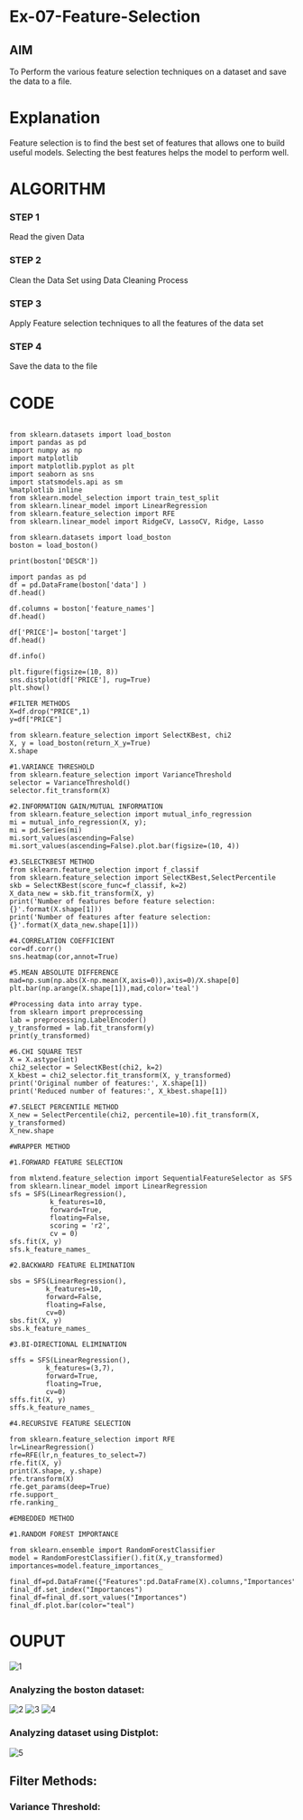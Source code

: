 # Ex-07-Feature-Selection
## AIM
To Perform the various feature selection techniques on a dataset and save the data to a file. 

# Explanation
Feature selection is to find the best set of features that allows one to build useful models.
Selecting the best features helps the model to perform well. 

# ALGORITHM
### STEP 1
Read the given Data
### STEP 2
Clean the Data Set using Data Cleaning Process
### STEP 3
Apply Feature selection techniques to all the features of the data set
### STEP 4
Save the data to the file

# CODE
```

from sklearn.datasets import load_boston
import pandas as pd
import numpy as np
import matplotlib
import matplotlib.pyplot as plt
import seaborn as sns
import statsmodels.api as sm
%matplotlib inline
from sklearn.model_selection import train_test_split
from sklearn.linear_model import LinearRegression
from sklearn.feature_selection import RFE
from sklearn.linear_model import RidgeCV, LassoCV, Ridge, Lasso

from sklearn.datasets import load_boston
boston = load_boston()

print(boston['DESCR'])

import pandas as pd
df = pd.DataFrame(boston['data'] )
df.head()

df.columns = boston['feature_names']
df.head()

df['PRICE']= boston['target']
df.head()

df.info()

plt.figure(figsize=(10, 8))
sns.distplot(df['PRICE'], rug=True)
plt.show()

#FILTER METHODS
X=df.drop("PRICE",1)
y=df["PRICE"]

from sklearn.feature_selection import SelectKBest, chi2
X, y = load_boston(return_X_y=True)
X.shape

#1.VARIANCE THRESHOLD
from sklearn.feature_selection import VarianceThreshold
selector = VarianceThreshold()
selector.fit_transform(X)

#2.INFORMATION GAIN/MUTUAL INFORMATION
from sklearn.feature_selection import mutual_info_regression
mi = mutual_info_regression(X, y);
mi = pd.Series(mi)
mi.sort_values(ascending=False)
mi.sort_values(ascending=False).plot.bar(figsize=(10, 4))

#3.SELECTKBEST METHOD
from sklearn.feature_selection import f_classif
from sklearn.feature_selection import SelectKBest,SelectPercentile
skb = SelectKBest(score_func=f_classif, k=2) 
X_data_new = skb.fit_transform(X, y)
print('Number of features before feature selection: {}'.format(X.shape[1]))
print('Number of features after feature selection: {}'.format(X_data_new.shape[1]))

#4.CORRELATION COEFFICIENT
cor=df.corr()
sns.heatmap(cor,annot=True)

#5.MEAN ABSOLUTE DIFFERENCE
mad=np.sum(np.abs(X-np.mean(X,axis=0)),axis=0)/X.shape[0]
plt.bar(np.arange(X.shape[1]),mad,color='teal')

#Processing data into array type.
from sklearn import preprocessing
lab = preprocessing.LabelEncoder()
y_transformed = lab.fit_transform(y)
print(y_transformed)

#6.CHI SQUARE TEST
X = X.astype(int)
chi2_selector = SelectKBest(chi2, k=2)
X_kbest = chi2_selector.fit_transform(X, y_transformed)
print('Original number of features:', X.shape[1])
print('Reduced number of features:', X_kbest.shape[1])

#7.SELECT PERCENTILE METHOD
X_new = SelectPercentile(chi2, percentile=10).fit_transform(X, y_transformed)
X_new.shape

#WRAPPER METHOD

#1.FORWARD FEATURE SELECTION

from mlxtend.feature_selection import SequentialFeatureSelector as SFS
from sklearn.linear_model import LinearRegression
sfs = SFS(LinearRegression(),
          k_features=10,
          forward=True,
          floating=False,
          scoring = 'r2',
          cv = 0)
sfs.fit(X, y)
sfs.k_feature_names_

#2.BACKWARD FEATURE ELIMINATION

sbs = SFS(LinearRegression(),
         k_features=10,
         forward=False,
         floating=False,
         cv=0)
sbs.fit(X, y)
sbs.k_feature_names_

#3.BI-DIRECTIONAL ELIMINATION

sffs = SFS(LinearRegression(),
         k_features=(3,7),
         forward=True,
         floating=True,
         cv=0)
sffs.fit(X, y)
sffs.k_feature_names_

#4.RECURSIVE FEATURE SELECTION

from sklearn.feature_selection import RFE
lr=LinearRegression()
rfe=RFE(lr,n_features_to_select=7)
rfe.fit(X, y)
print(X.shape, y.shape)
rfe.transform(X)
rfe.get_params(deep=True)
rfe.support_
rfe.ranking_

#EMBEDDED METHOD

#1.RANDOM FOREST IMPORTANCE

from sklearn.ensemble import RandomForestClassifier
model = RandomForestClassifier().fit(X,y_transformed)
importances=model.feature_importances_

final_df=pd.DataFrame({"Features":pd.DataFrame(X).columns,"Importances":importances})
final_df.set_index("Importances")
final_df=final_df.sort_values("Importances")
final_df.plot.bar(color="teal")
```
# OUPUT
![1](https://user-images.githubusercontent.com/93427253/169952267-113c27c1-dfb6-4842-b415-9bbbcd3a7f90.png)
### Analyzing the boston dataset:
![2](https://user-images.githubusercontent.com/93427253/169952489-1249c5f9-b03a-44ce-8b2b-f8b3a353d793.png)
![3](https://user-images.githubusercontent.com/93427253/169952541-a0bc28b7-461c-403e-ad34-df69a97ba0e2.png)
![4](https://user-images.githubusercontent.com/93427253/169953310-cf018d1c-f7fc-416f-86a5-06fb551b86ab.png)
### Analyzing dataset using Distplot:
![5](https://user-images.githubusercontent.com/93427253/169953248-83452be0-8696-4bfd-b4ea-e68768e21372.png)
## Filter Methods:
### Variance Threshold:

